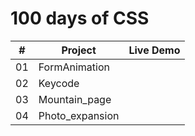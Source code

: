# 100 days of CSS

| #  |     Project      |   Live Demo |
| ---|------------------| ------------|
| 01 | FormAnimation    |             |
| 02 | Keycode          |             |
| 03 | Mountain_page    |             | 
| 04 | Photo_expansion  |             |












